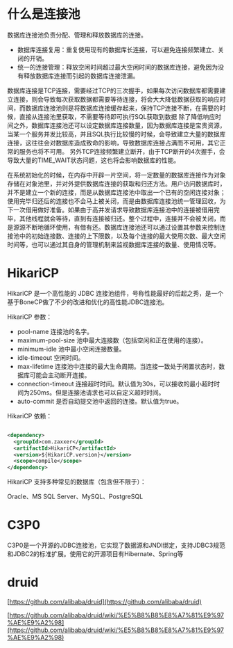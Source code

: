 # 什么是连接池

数据库连接池负责分配、管理和释放数据库的连接。

* 数据库连接复用：重复使用现有的数据库长连接，可以避免连接频繁建立、关闭的开销。
* 统一的连接管理：释放空闲时间超过最大空闲时间的数据库连接，避免因为没有释放数据库连接而引起的数据库连接泄漏。

数据库连接是TCP连接，需要经过TCP的三次握手，如果每次访问数据库都需要建立连接，则会导致每次获取数据都需要等待连接，将会大大降低数据获取的响应时间，而数据库连接池则是将数据库连接缓存起来，保持TCP连接不断，在需要的时候，直接从连接池里获取，不需要等待即可执行SQL获取到数据
除了降低响应时间之外，数据库连接池还可以设定数据库连接数量，因为数据库连接是宝贵资源，当某一个服务并发比较高，并且SQL执行比较慢的时候，会导致建立大量的数据库连接，这往往会对数据库造成致命的影响，导致数据库连接占满而不可用，其它正常的服务也将不可用。
另外TCP连接频繁建立断开，由于TCP断开的4次握手，会导致大量的TIME_WAIT状态问题，这也将会影响数据库的性能。

在系统初始化的时候，在内存中开辟一片空间，将一定数量的数据库连接作为对象存储在对象池里，并对外提供数据库连接的获取和归还方法。用户访问数据库时，并不是建立一个新的连接，而是从数据库连接池中取出一个已有的空闲连接对象；使用完毕归还后的连接也不会马上被关闭，而是由数据库连接池统一管理回收，为下一次借用做好准备。如果由于高并发请求导致数据库连接池中的连接被借用完毕，其他线程就会等待，直到有连接被归还。整个过程中，连接并不会被关闭，而是源源不断地循环使用，有借有还。数据库连接池还可以通过设置其参数来控制连接池中的初始连接数、连接的上下限数，以及每个连接的最大使用次数、最大空闲时间等，也可以通过其自身的管理机制来监视数据库连接的数量、使用情况等。

# HikariCP

HikariCP 是一个高性能的 JDBC 连接池组件，号称性能最好的后起之秀，是一个基于BoneCP做了不少的改进和优化的高性能JDBC连接池。

HikariCP 参数：

* pool-name 连接池的名字。
* maximum-pool-size 池中最大连接数（包括空闲和正在使用的连接）。
* minimum-idle 池中最小空闲连接数量。
* idle-timeout 空闲时间。
* max-lifetime 连接池中连接的最大生命周期。当连接一致处于闲置状态时，数据库可能会主动断开连接。
* connection-timeout 连接超时时间。默认值为30s，可以接收的最小超时时间为250ms。但是连接池请求也可以自定义超时时间。
* auto-commit 是否自动提交池中返回的连接。默认值为true。

HikariCP 依赖：

```xml

<dependency>
  <groupId>com.zaxxer</groupId>
  <artifactId>HikariCP</artifactId>
  <version>${HikariCP.version}</version>
  <scope>compile</scope>
</dependency>

```

HikariCP 支持多种常见的数据库（包含但不限于）：

Oracle、MS SQL Server、MySQL、PostgreSQL

# C3P0

C3P0是一个开源的JDBC连接池，它实现了数据源和JNDI绑定，支持JDBC3规范和JDBC2的标准扩展。使用它的开源项目有Hibernate、Spring等

# druid

[https://github.com/alibaba/druid](https://github.com/alibaba/druid)

[https://github.com/alibaba/druid/wiki/%E5%B8%B8%E8%A7%81%E9%97%AE%E9%A2%98](https://github.com/alibaba/druid/wiki/%E5%B8%B8%E8%A7%81%E9%97%AE%E9%A2%98)
